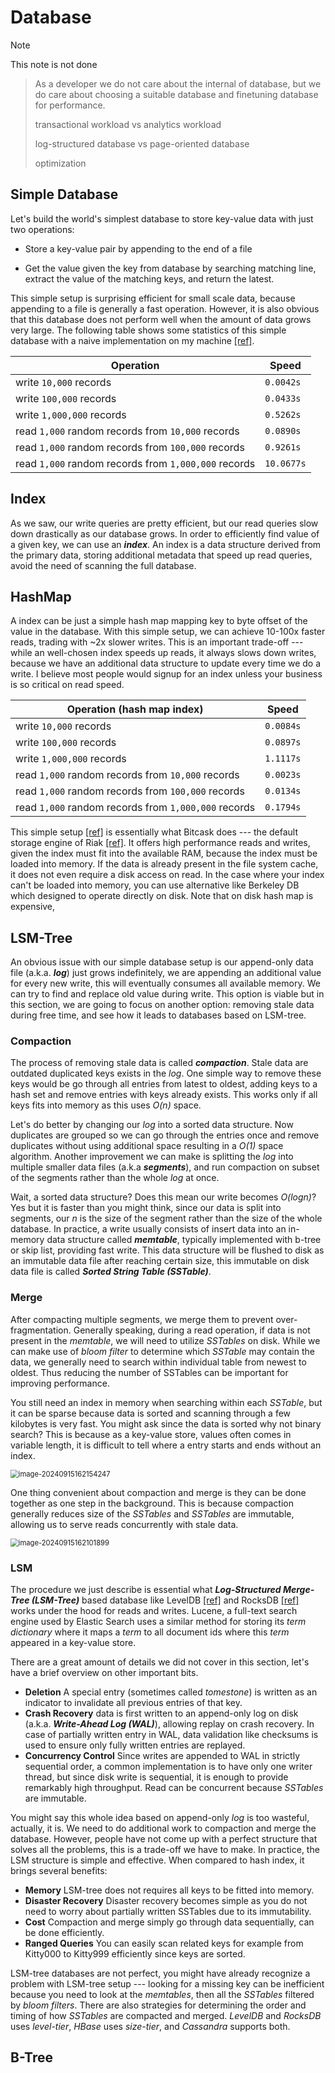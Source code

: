# Database

> [!NOTE]
>
> This note is not done



> As a developer we do not care about the internal of database, but we do care about choosing a suitable database and finetuning database for performance.
>
> transactional workload vs analytics workload
>
> log-structured database vs page-oriented database
>
> optimization

## Simple Database

Let's build the world's simplest database to store key-value data with just two operations:

- Store a key-value pair by appending to the end of a file

- Get the value given the key from database by searching matching line, extract the value of the matching keys, and return the latest.


This simple setup is surprising efficient for small scale data, because appending to a file is generally a fast operation. However, it is also obvious that this database does not perform well when the amount of data grows very large. The following table shows some statistics of this simple database with a naive implementation on my machine [[ref]](https://github.com/weilueluo/db-samples/blob/master/simple/simple.ipynb).

| Operation                                            | Speed      |
| ---------------------------------------------------- | ---------- |
| write `10,000` records                               | `0.0042s`  |
| write `100,000` records                              | `0.0433s`  |
| write `1,000,000` records                            | `0.5262s`  |
| read `1,000` random records from `10,000` records    | `0.0890s`  |
| read `1,000` random records from `100,000` records   | `0.9261s`  |
| read `1,000` random records from `1,000,000` records | `10.0677s` |

## Index

As we saw, our write queries are pretty efficient, but our read queries slow down drastically as our database grows. In order to efficiently find value of a given key, we can use an ***index***. An index is a data structure derived from the primary data, storing additional metadata that speed up read queries, avoid the need of scanning the full database.

## HashMap

A index can be just a simple hash map mapping key to byte offset of the value in the database. With this simple setup, we can achieve 10-100x faster reads, trading with ~2x slower writes. This is an important trade-off --- while an well-chosen index speeds up reads, it always slows down writes, because we have an additional data structure to update every time we do a write. I believe most people would signup for an index unless your business is so critical on read speed.

| Operation (hash map index)                           | Speed     |
| ---------------------------------------------------- | --------- |
| write `10,000` records                               | `0.0084s` |
| write `100,000` records                              | `0.0897s` |
| write `1,000,000` records                            | `1.1117s` |
| read `1,000` random records from `10,000` records    | `0.0023s` |
| read `1,000` random records from `100,000` records   | `0.0134s` |
| read `1,000` random records from `1,000,000` records | `0.1794s` |

This simple setup [[ref]](https://github.com/weilueluo/db-samples/blob/master/index-hashmap/index-hashmap.ipynb) is essentially what Bitcask does --- the default storage engine of Riak [[ref]](https://riak.com/assets/bitcask-intro.pdf). It offers high performance reads and writes, given the index must fit into the available RAM, because the index must be loaded into memory. If the data is already present in the file system cache, it does not even require a disk access on read. In the case where your index can't be loaded into memory, you can use alternative like Berkeley DB which designed to operate directly on disk. Note that on disk hash map is expensive, 

## LSM-Tree

An obvious issue with our simple database setup is our append-only data file (a.k.a. ***log***) just grows indefinitely, we are appending an additional value for every new write, this will eventually consumes all available memory. We can try to find and replace old value during write. This option is viable but in this section, we are going to focus on another option: removing stale data during free time, and see how it leads to databases based on LSM-tree.

### Compaction

The process of removing stale data is called ***compaction***. Stale data are outdated duplicated keys exists in the *log*. One simple way to remove these keys would be go through all entries from latest to oldest, adding keys to a hash set and remove entries with keys already exists. This works only if all keys fits into memory as this uses *O(n)* space.

Let's do better by changing our *log* into a sorted data structure. Now duplicates are grouped so we can go through the entries once and remove duplicates without using additional space resulting in a *O(1)* space algorithm. Another improvement we can make is splitting the *log* into multiple smaller data files (a.k.a ***segments***), and run compaction on subset of the segments rather than the whole *log* at once.

Wait, a sorted data structure? Does this mean our write becomes *O(logn)*? Yes but it is faster than you might think, since our data is split into segments, our *n* is the size of the segment rather than the size of the whole database. In practice, a write usually consists of insert data into an in-memory data structure called ***memtable***, typically implemented with b-tree or skip list, providing fast write. This data structure will be flushed to disk as an immutable data file after reaching certain size, this immutable on disk data file is called ***Sorted String Table (SSTable)***.

### Merge

After compacting multiple segments, we merge them to prevent over-fragmentation. Generally speaking, during a read operation, if data is not present in the *memtable*, we will need to utilize *SSTables* on disk. While we can make use of *bloom filter* to determine which *SSTable* may contain the data, we generally need to search within individual table from newest to oldest. Thus reducing the number of SSTables can be important for improving performance. 

You still need an index in memory when searching within each *SSTable*, but it can be sparse because data is sorted and scanning through a few kilobytes is very fast. You might ask since the data is sorted why not binary search? This is because as a key-value store, values often comes in variable length, it is difficult to tell where a entry starts and ends without an index.

<img src="C:/Users/luowe/AppData/Roaming/Typora/typora-user-images/image-20240915162154247.png" alt="image-20240915162154247" style="zoom:80%;" />

One thing convenient about compaction and merge is they can be done together as one step in the background. This is because compaction generally reduces size of the *SSTables* and *SSTables* are immutable, allowing us to serve reads concurrently with stale data.

<img src="C:/Users/luowe/AppData/Roaming/Typora/typora-user-images/image-20240915162101899.png" alt="image-20240915162101899" style="zoom:80%;" />

### LSM

The procedure we just describe is essential what ***Log-Structured Merge-Tree (LSM-Tree)*** based database like LevelDB [[ref]](https://github.com/google/leveldb/blob/main/doc/impl.md) and RocksDB [[ref]](https://rocksdb.blogspot.com/2013/11/the-history-of-rocksdb.html) works under the hood for reads and writes. Lucene, a full-text search engine used by Elastic Search uses a similar method for storing its *term dictionary* where it maps a *term* to all document ids where this *term* appeared in a key-value store.

There are a great amount of details we did not cover in this section, let's have a brief overview on other important bits.

- **Deletion** A special entry (sometimes called *tomestone*) is written as an indicator to invalidate all previous entries of that key.
- **Crash Recovery** data is first written to an append-only log on disk (a.k.a. ***Write-Ahead Log (WAL)***), allowing replay on crash recovery. In case of partially written entry in WAL, data validation like checksums is used to ensure only fully written entries are replayed.
- **Concurrency Control** Since writes are appended to WAL in strictly sequential order, a common implementation is to have only one writer thread, but since disk write is sequential, it is enough to provide remarkably high throughput. Read can be concurrent because *SSTables* are immutable.

You might say this whole idea based on append-only *log* is too wasteful, actually, it is. We need to do additional work to compaction and merge the database. However, people have not come up with a perfect structure that solves all the problems, this is a trade-off we have to make. In practice, the LSM structure is simple and effective. When compared to hash index, it brings several benefits:

- **Memory** LSM-tree does not requires all keys to be fitted into memory.
- **Disaster Recovery** Disaster recovery becomes simple as you do not need to worry about partially written SSTables due to its immutability.
- **Cost** Compaction and merge simply go through data sequentially, can be done efficiently.
- **Ranged Queries** You can easily scan related keys for example from Kitty000 to Kitty999 efficiently since keys are sorted.

LSM-tree databases are not perfect, you might have already recognize a problem with LSM-tree setup --- looking for a missing key can be inefficient because you need to look at the *memtables*, then all the *SSTables* filtered by *bloom filters*. There are also strategies for determining the order and timing of how *SSTables* are compacted and merged. *LevelDB* and *RocksDB* uses *level-tier*, *HBase* uses *size-tier*, and *Cassandra* supports both.

## B-Tree

